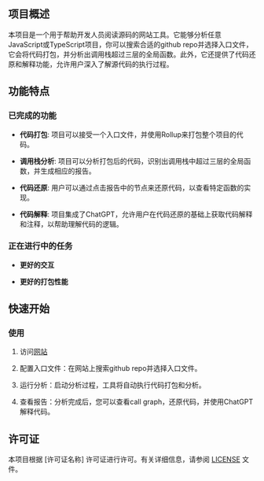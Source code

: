 ## 项目概述

本项目是一个用于帮助开发人员阅读源码的网站工具。它能够分析任意JavaScript或TypeScript项目，你可以搜索合适的github repo并选择入口文件，它会将代码打包，并分析出调用栈超过三层的全局函数。此外，它还提供了代码还原和解释功能，允许用户深入了解源代码的执行过程。

## 功能特点

### 已完成的功能

- **代码打包**: 项目可以接受一个入口文件，并使用Rollup来打包整个项目的代码。

- **调用栈分析**: 项目可以分析打包后的代码，识别出调用栈中超过三层的全局函数，并生成相应的报告。

- **代码还原**: 用户可以通过点击报告中的节点来还原代码，以查看特定函数的实现。

- **代码解释**: 项目集成了ChatGPT，允许用户在代码还原的基础上获取代码解释和注释，以帮助理解代码的逻辑。

### 正在进行中的任务

- **更好的交互**

- **更好的打包性能**

## 快速开始

### 使用

1. 访问[网站](https://daxigua.site/)

2. 配置入口文件：在网站上搜索github repo并选择入口文件。

3. 运行分析：启动分析过程，工具将自动执行代码打包和分析。

4. 查看报告：分析完成后，您可以查看call graph，还原代码，并使用ChatGPT解释代码。


## 许可证

本项目根据 [许可证名称] 许可证进行许可。有关详细信息，请参阅 [LICENSE](https://github.com/likaiqiang/codeStackViz/blob/main/LICENSE) 文件。

